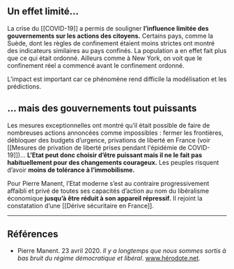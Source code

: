 ## Un effet limité...

La crise du [[COVID-19]] a permis de souligner **l’influence limitée des gouvernements sur les actions des citoyens.** Certains pays, comme la Suède, dont les règles de confinement étaient moins strictes ont montré des indicateurs similaires au pays confinés. La population a en effet fait plus que ce qui était ordonné. Ailleurs comme à New York, on voit que le confinement réel a commencé avant le confinement ordonné.

L’impact est important car ce phénomène rend difficile la modélisation et les prédictions.

## ... mais des gouvernements tout puissants

Les mesures exceptionnelles ont montré qu’il était possible de faire de nombreuses actions annoncées comme impossibles : fermer les frontières, débloquer des budgets d’urgence, privations de liberté en France (voir [[Mesures de privation de liberté prises pendant l'épidémie de COVID-19]])... **L’Etat peut donc choisir d’être puissant mais il ne le fait pas habituellement pour des changements courageux.** Les peuples risquent d’avoir **moins de tolérance à l’immobilisme.**

Pour Pierre Manent, l’Etat moderne s’est au contraire progressivement affaibli et privé de toutes ses capacités d’action au nom du libéralisme économique **jusqu’à être réduit à son appareil répressif.** Il rejoint la constatation d’une [[Dérive sécuritaire en France]].

--- 

## Références

- Pierre Manent. 23 avril 2020. _Il y a longtemps que nous sommes sortis à bas bruit du régime démocratique et libéral_. www.hérodote.net. 